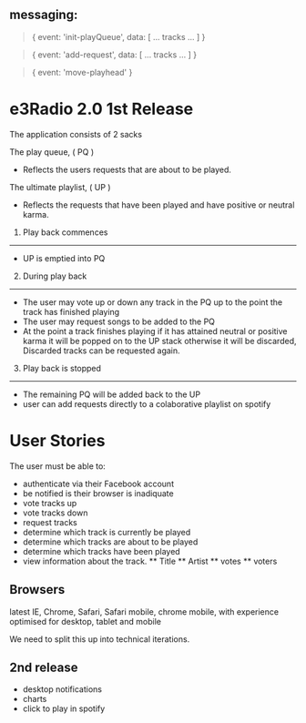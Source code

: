
## messaging:

> {
>	event: 'init-playQueue',
>	data: [ ... tracks ... ]
> }

> {
> 	event: 'add-request',
> 	data: [ ... tracks ... ]
> }

> {
> 	event: 'move-playhead'
> }


e3Radio 2.0 1st Release
====================

The application consists of 2 sacks

The play queue, ( PQ ) 
* Reflects the users requests that are about to be played. 

The ultimate playlist, ( UP ) 
* Reflects the requests that have been played and have positive or neutral karma. 

1. Play back commences
---------------------

* UP is emptied into PQ

2. During play back
---------------------

* The user may vote up or down any track in the PQ up to the point the track has finished playing
* The user may request songs to be added to the PQ
* At the point a track finishes playing if it has attained neutral or positive karma it will be popped on to the UP stack otherwise it will be discarded, Discarded tracks can be requested again. 

3. Play back is stopped
---------------------

* The remaining PQ will be added back to the UP 
* user can add requests directly to a colaborative playlist on spotify

User Stories
====================

The user must be able to:

* authenticate via their Facebook account
* be notified is their browser is inadiquate 
* vote tracks up
* vote tracks down
* request tracks
* determine which track is currently be played
* determine which tracks are about to be played
* determine which tracks have been played
* view information about the track. 
** Title
** Artist
** votes 
** voters

## Browsers
latest IE, Chrome, Safari, Safari mobile, chrome mobile, with experience optimised for desktop, tablet and mobile

We need to split this up into technical iterations.

## 2nd release
* desktop notifications
* charts
* click to play in spotify 